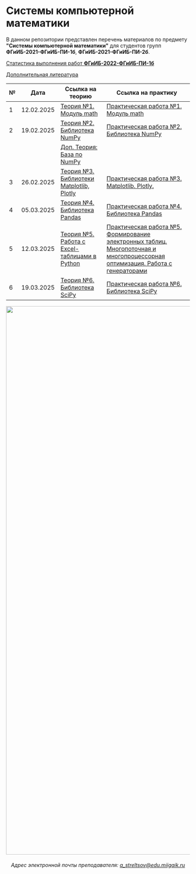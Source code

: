 # Системы компьютерной математики

В данном репозитории представлен перечень материалов по предмету **"Системы компьютерной математики"** для студентов групп **ФГиИБ-2021-ФГиИБ-ПИ-1б**, **ФГиИБ-2021-ФГиИБ-ПИ-2б**.

[Статистика выполнения работ **ФГиИБ-2022-ФГиИБ-ПИ-1б**](https://docs.google.com/spreadsheets/d/16y4igDGDjGtmPh7Hy1Uf_fAdXH2H2WPu5FQD_IpOh1M/edit?usp=sharing)

[Дополнительная литература](https://cloud.mail.ru/public/veX3/Aasf7g7U8)

| №   | Дата       | Ссылка на теорию                     | Ссылка на практику                  |
|-----|------------|--------------------------------------|--------------------------------------|
| 1   | 12.02.2025 | [Теория №1. Модуль math](https://u.to/snYkIg)      | [Практическая работа №1. Модуль math](https://u.to/zHYkIg)   |
| 2   | 19.02.2025 | [Теория №2. Библиотека NumPy](https://u.to/2XYkIg)      | [Практическая работа №2. Библиотека NumPy](https://u.to/63YkIg)   |
|     |            | [Доп. Теория: База по NumPy](https://u.to/_3YkIg)  | |
| 3   | 26.02.2025 | [Теория №3. Библиотеки Matplotlib, Plotly](https://u.to/C3ckIg)      | [Практическая работа №3. Matplotlib. Plotly.](https://u.to/FnckIg)   |
| 4   | 05.03.2025 | [Теория №4. Библиотека Pandas](https://u.to/7sMWIQ)      | [Практическая работа №4. Библиотека Pandas](https://u.to/N3ckIg)   |
| 5   | 12.03.2025 | [Теория №5. Работа с Excel-таблицами в Python](https://u.to/j3kkIg)      | [Практическая работа №5. Формирование электронных таблиц. Многопоточная и многопроцессорная оптимизация. Работа с генераторами](https://u.to/RHokIg)   |
| 6   | 19.03.2025 | [Теория №6. Библиотека SciPy](https://u.to/9HckIg)      | [Практическая работа №6. Библиотека SciPy](https://u.to/lHokIg)   |



<div id="header" align="center">
<!--   <img src="https://i.gifer.com/74pZ.gif" width="150"/> -->
  <img src="https://i.pinimg.com/originals/fb/47/4b/fb474b70b4092f95c379e633ca58d27c.gif" width="1500"/>
<!--   <img src="https://media0.giphy.com/media/v1.Y2lkPTc5MGI3NjExdGdoYmNtamZybXRldXU4bjI0ZnFienhodnVtZHVqbzVvNTJ4MXdxYiZlcD12MV9pbnRlcm5hbF9naWZfYnlfaWQmY3Q9Zw/UcK7JalnjCz0k/giphy.gif" width="125"/>
</div> -->

###### Адрес электронной почты преподавателя: a_streltsov@edu.miigaik.ru
